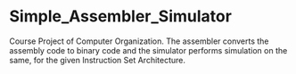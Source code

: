 # Simple_Assembler_Simulator
Course Project of Computer Organization. The assembler converts the assembly code to binary code and the simulator performs simulation on the same, for the given Instruction Set Architecture.
